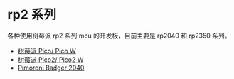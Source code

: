 # rp2 系列

各种使用树莓派 rp2 系列 mcu 的开发板，目前主要是 rp2040 和 rp2350 系列。

- [树莓派 Pico/ Pico W](rpi-pico/readme.md)
- [树莓派 Pico2/ Pico2 W](rpi-pico2/readme.md)
- [Pimoroni Badger 2040](badger-2040/readme.md)